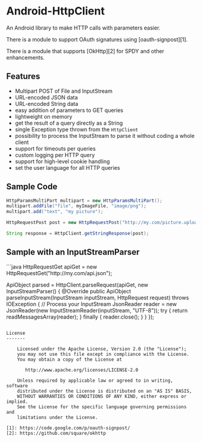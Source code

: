 Android-HttpClient
==================

An Android library to make HTTP calls with parameters easier.

There is a module to support OAuth signatures using [oauth-signpost][1].

There is a module that supports [OkHttp][2] for SPDY and other enhancements.

Features
--------

* Multipart POST of File and InputStream
* URL-encoded JSON data
* URL-encoded String data
* easy addition of parameters to GET queries
* lightweight on memory
* get the result of a query directly as a String
* single Exception type thrown from the `HttpClient`
* possibility to process the InputStream to parse it without coding a whole client
* support for timeouts per queries
* custom logging per HTTP query
* support for high-level cookie handling
* set the user language for all HTTP queries

Sample Code
-----------

```java
HttpParamsMultiPart multipart = new HttpParamsMultiPart();
multipart.addFile("file", myImageFile, "image/png");
multipart.add("text", "my picture");

HttpRequestPost post = new HttpRequestPost("http://my.com/picture.upload", multipart);

String response = HttpClient.getStringResponse(post);
```

<h2>Sample with an InputStreamParser</h2>
```java
HttpRequestGet apiGet = new HttpRequestGet("http://my.com/api.json");

ApiObject parsed = HttpClient.parseRequest(apiGet, new InputStreamParser<ApiObject>() {
	@Override
	public ApiObject parseInputStream(InputStream inputStream, HttpRequest request) throws IOException {
		// Process your InputStream
		JsonReader reader = new JsonReader(new InputStreamReader(inputStream, "UTF-8"));
		try {
			return readMessagesArray(reader);
		} finally {
			reader.close();
		}
	}
});
```

License
-------

    Licensed under the Apache License, Version 2.0 (the "License");
    you may not use this file except in compliance with the License.
    You may obtain a copy of the License at

       http://www.apache.org/licenses/LICENSE-2.0

    Unless required by applicable law or agreed to in writing, software
    distributed under the License is distributed on an "AS IS" BASIS,
    WITHOUT WARRANTIES OR CONDITIONS OF ANY KIND, either express or implied.
    See the License for the specific language governing permissions and
    limitations under the License.

[1]: https://code.google.com/p/oauth-signpost/
[2]: https://github.com/square/okhttp
